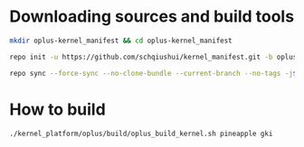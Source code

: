 # Downloading sources and build tools 

```bash
mkdir oplus-kernel_manifest && cd oplus-kernel_manifest
```

```bash
repo init -u https://github.com/schqiushui/kernel_manifest.git -b oplus_sm7675_v -m ace3v_v.xml
```

```bash
repo sync --force-sync --no-clone-bundle --current-branch --no-tags -j$(nproc --all)
```

# How to build
```bash
./kernel_platform/oplus/build/oplus_build_kernel.sh pineapple gki
```

